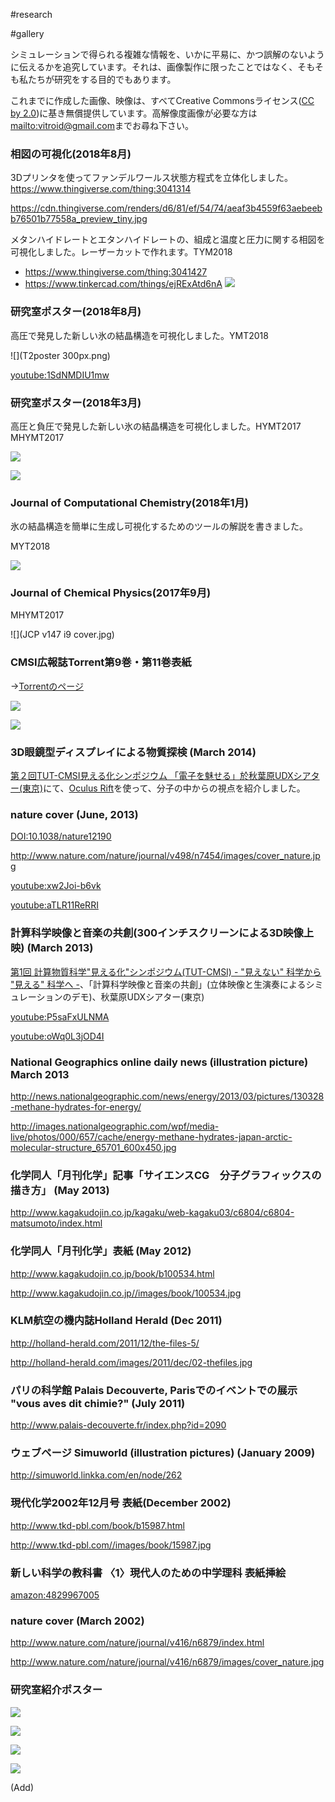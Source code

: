 #research

#gallery

シミュレーションで得られる複雑な情報を、いかに平易に、かつ誤解のないように伝えるかを追究しています。それは、画像製作に限ったことではなく、そもそも私たちが研究をする目的でもあります。



これまでに作成した画像、映像は、すべてCreative Commonsライセンス([CC by 2.0](http://creativecommons.org/licenses/by/2.0/deed.ja))に基き無償提供しています。高解像度画像が必要な方は[mailto:vitroid@gmail.com](mailto:vitroid@gmail.com)までお尋ね下さい。


### 相図の可視化(2018年8月)

3Dプリンタを使ってファンデルワールス状態方程式を立体化しました。 https://www.thingiverse.com/thing:3041314

https://cdn.thingiverse.com/renders/d6/81/ef/54/74/aeaf3b4559f63aebeebb76501b77558a_preview_tiny.jpg



メタンハイドレートとエタンハイドレートの、組成と温度と圧力に関する相図を可視化しました。レーザーカットで作れます。TYM2018

* https://www.thingiverse.com/thing:3041427
* https://www.tinkercad.com/things/ejRExAtd6nA
![](mh.png)


### 研究室ポスター(2018年8月)

高圧で発見した新しい氷の結晶構造を可視化しました。YMT2018

![](T2poster 300px.png)

[youtube:1SdNMDIU1mw](youtube:1SdNMDIU1mw)


### 研究室ポスター(2018年3月)

高圧と負圧で発見した新しい氷の結晶構造を可視化しました。HYMT2017 MHYMT2017

![](deco8.jpg)

![](8xFAU.jpg)


### Journal of Computational Chemistry(2018年1月)

氷の結晶構造を簡単に生成し可視化するためのツールの解説を書きました。

MYT2018

![](jcc25119-toc-0001.png)


### Journal of Chemical Physics(2017年9月)

MHYMT2017

![](JCP v147 i9 cover.jpg)


### CMSI広報誌Torrent第9巻・第11巻表紙

→[Torrentのページ](http://torrent.cms-initiative.jp/)

![](c91c908f-dedb-4a54-86df-b3ee471ecff8.png)

![](o60adk.jpg)


### 3D眼鏡型ディスプレイによる物質探検 (March 2014)

[第２回TUT-CMSI見える化シンポジウム 「電子を魅せる」於秋葉原UDXシアター(東京)](http://www.cms-initiative.jp/ja/events/20140308_mieruka)にて、[Oculus Rift](http://www.oculusvr.com/)を使って、分子の中からの視点を紹介しました。


### nature cover (June, 2013)

<!-- nature cover (June 2013) -->
[DOI:10.1038/nature12190](DOI:10.1038/nature12190)

http://www.nature.com/nature/journal/v498/n7454/images/cover_nature.jpg

[youtube:xw2Joi-b6vk](youtube:xw2Joi-b6vk)

[youtube:aTLR11ReRRI](youtube:aTLR11ReRRI)


### 計算科学映像と音楽の共創(300インチスクリーンによる3D映像上映) (March 2013)

[第1回 計算物質科学"見える化"シンポジウム(TUT-CMSI) - "見えない" 科学から "見える" 科学へ -](http://www.cms-initiative.jp/ja/events/CMSI_events/20130305-scienceviz1)、「計算科学映像と音楽の共創」(立体映像と生演奏によるシミュレーションのデモ)、秋葉原UDXシアター(東京)

[youtube:P5saFxULNMA](youtube:P5saFxULNMA)

[youtube:oWq0L3jOD4I](youtube:oWq0L3jOD4I)


### National Geographics online daily news (illustration picture) March 2013

http://news.nationalgeographic.com/news/energy/2013/03/pictures/130328-methane-hydrates-for-energy/

http://images.nationalgeographic.com/wpf/media-live/photos/000/657/cache/energy-methane-hydrates-japan-arctic-molecular-structure_65701_600x450.jpg


### 化学同人「月刊化学」記事「サイエンスCG　分子グラフィックスの描き方」 (May 2013)

http://www.kagakudojin.co.jp/kagaku/web-kagaku03/c6804/c6804-matsumoto/index.html


### 化学同人「月刊化学」表紙 (May 2012)

http://www.kagakudojin.co.jp/book/b100534.html

http://www.kagakudojin.co.jp//images/book/100534.jpg


### KLM航空の機内誌Holland Herald (Dec 2011)

http://holland-herald.com/2011/12/the-files-5/

http://holland-herald.com/images/2011/dec/02-thefiles.jpg


### パリの科学館 Palais Decouverte, Parisでのイベントでの展示 "vous aves dit chimie?" (July 2011)

http://www.palais-decouverte.fr/index.php?id=2090


### ウェブページ Simuworld (illustration pictures) (January 2009)

http://simuworld.linkka.com/en/node/262


### 現代化学2002年12月号 表紙(December 2002)

http://www.tkd-pbl.com/book/b15987.html

http://www.tkd-pbl.com//images/book/15987.jpg


### 新しい科学の教科書 〈1〉現代人のための中学理科 表紙挿絵

[amazon:4829967005](amazon:4829967005)


### nature cover (March 2002)

http://www.nature.com/nature/journal/v416/n6879/index.html

http://www.nature.com/nature/journal/v416/n6879/images/cover_nature.jpg


### 研究室紹介ポスター

![](xx-4.png)

![](xx-5.png)

![](freezing2.jpg)

![](2006HomeComing.png)

(Add)



